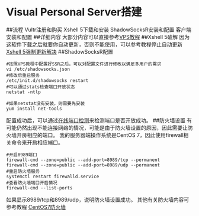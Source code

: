 # Visual Personal Server搭建
##流程
Vultr注册和购买
Xshell 5下载和安装
ShadowSocksR安装和配置
客户端安装和配置
##详细内容
大部分内容可以直接参考[VPS教程](http://vultr.aicnm.com/Vultr-VPS%E4%B8%BB%E6%9C%BA%E5%BF%AB%E9%80%9F%E5%AE%89%E8%A3%85Shadowsocks%EF%BC%88ss%EF%BC%89%E5%AE%8C%E6%95%B4%E5%9B%BE%E6%96%87%E6%95%99%E7%A8%8B/ "VPS教程")
##Xshell 5破解
因为这软件下载之后就要你自动更新，否则不能使用，可以参考教程停止自动更新
[Xshell 5强制更新解决](https://www.banwagongzw.com/106.html "Xshell 5强制更新解决")
##ShadowSocksR配置
```shell
#按照VPS教程中配置好SSR之后，可以对配置文件进行修改以满足多用户的需求
vi /etc/shadowsocks.json
#修改后重启服务
/etc/init.d/shadowsocks restart
#可以通过stats检查端口开放状态
netstat -ntlp
```
```shell
#如果netstat没有安装，则需要先安装
yum install net-tools
```
配置成功后，可以通过[在线端口检测](http://coolaf.com/tool/port "在线端口检测")来检测端口是否开放成功。
##防火墙设置
有可能仍然出现不能连接网络的情况，可能是由于防火墙设置的原因，因此需要让防火墙开房相应的端口。
我的服务器端操作系统是CentOS 7，因此使用firewall相关命令来开启相应端口。
```shell
#开启8989端口
firewall-cmd --zone=public --add-port=8989/tcp --permanent
firewall-cmd --zone=public --add-port=8989/udp --permanent
#重启防火墙服务
systemctl restart firewalld.service
#查看防火墙端口开启情况
firewall-cmd --list-ports
```
如果显示8989/tcp和8989/udp，说明防火墙设置成功。
其他有关防火墙内容可参考教程
[CentOS7防火墙](https://blog.csdn.net/zll_0405/article/details/81208606 "CentOS7防火墙")
